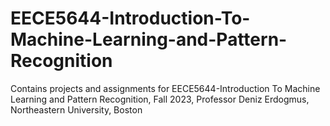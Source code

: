# EECE5644-Introduction-To-Machine-Learning-and-Pattern-Recognition
Contains projects and assignments for EECE5644-Introduction To Machine Learning and Pattern Recognition, Fall 2023, Professor Deniz Erdogmus, Northeastern University, Boston

